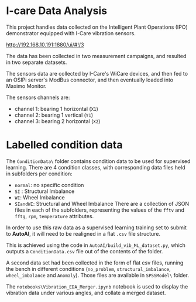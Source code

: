 # I-care Data Analysis

This project handles data collected on the Intelligent Plant Operations (IPO) demonstrator equipped with I-Care vibration sensors.

http://192.168.10.191:1880/ui/#!/3

The data has been collected in two measurement campaigns, and resulted in two separate datasets.

The sensors data are collected by I-Care's WiCare devices, and then fed to an OSIPi server's ModBus connector, and then eventually loaded into Maximo Monitor.

The sensors channels are:
- channel 1: bearing 1 horizontal (`X1`)
- channel 2: bearing 1 vertical (`Y1`)
- channel 3: bearing 2 horizontal (`X2`)

# Labelled condition data
The `ConditionData\` folder contains condition data to be used for supervised learning.
There are 4 condition classes, with corresponding data files held in subfolders per condition:
   * `normal`: no specific condition
   * `SI` : Structural Imbalance
   * `WI`: Wheel Imbalance
   * `SIandWI`: Structural and Wheel Imbalance
There are a collection of JSON files in each of the subfolders, representing the values of the `fftv` and `fftg`, `rpm`, `temperature` attributes.

In order to use this raw data as a supervised learning training set to submit to **AutoAI**, it will need to be realigned in a flat `.csv` file structure.

This is achieved using the code in `AutoAI/build_vib_ML_dataset.py`, which outputs a `ConditionData.csv` file out of the contents of the folder.

A second data set had been collected in the form of flat csv files, running the bench in different conditions (`no_problem`, `structural_imbalance`, `wheel_imbalance` and `Anomaly`). Those files are available in `SPSSModel\` folder.

The `notebooks\Vibration_EDA_Merger.ipynb` notebook is used to display the vibration data under various angles, and collate a merged dataset.